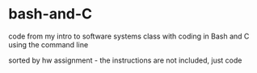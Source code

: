# bash-and-C
code from my intro to software systems class with coding in Bash and C using the command line

sorted by hw assignment - the instructions are not included, just code
